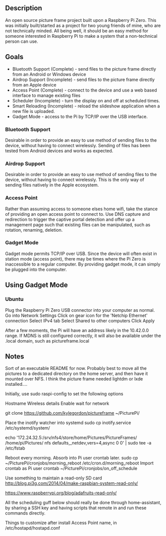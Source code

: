 ## Description

An open source picture frame project built upon a Raspberry Pi Zero. This was initially built/started as a project for two young friends of mine, who are not technically minded. All being well, it should be an easy method for someone interested in Raspberry Pi to make a system that a non-technical person can use.
## Goals

- Bluetooth Support (Complete) - send files to the picture frame directly from an Android or Windows device
- Airdrop Support (Incomplete) - send files to the picture frame directly from an Apple device
- Access Point (Complete) - connect to the device and use a web based interface to manage existing files
- Scheduler (Incomplete) - turn the display on and off at scheduled times.
- Smart Reloading (Incomplete) - reload the slideshow application when a new file is uploaded.
- Gadget Mode - access to the Pi by TCP/IP over the USB interface.

### Bluetooth Support
Desirable in order to provide an easy to use method of sending files to the device, without having to connect wirelessly.
Sending of files has been tested from Android devices and works as expected.
### Airdrop Support
Desirable in order to provide an easy to use method of sending files to the device, without having to connect wirelessly.
This is the only way of sending files natively in the Apple ecosystem.
### Access Point
Rather than assuming access to someone elses home wifi, take the stance of providing an open access point to connect to. Use DNS capture and redirection to trigger the captive portal detection and offer up a management page such that existing files can be manipulated, such as rotation, renaming, deletion.
### Gadget Mode
Gadget mode permits TCP/IP over USB. Since the device will often exist in station mode (access point), there may be times where the Pi Zero is inaccessible to a regular computer. By providing gadget mode, it can simply be plugged into the computer.

## Using Gadget Mode
### Ubuntu
Plug the Raspberry Pi Zero USB connector into your computer as normal.
Go into Network Settings
Click on gear icon for the 'Netchip Ethernet' connection
Select IPv4 tab
Select Shared to other computers
Click Apply

After a few moments, the Pi will have an address likely in the 10.42.0.0 range. 
If MDNS is still configured correctly, it will also be available under the .local domain, such as pictureframe.local

## Notes

Sort of an executable README for now.
Probably best to move all the pictures to a dedicated directory on the home server, and then have it mounted over NFS.
I think the picture frame needed lightdm or lxde installed....

Initially, use sudo raspi-config to set the following options

Hostname
Wireless details
Enable wait for network

git clone https://github.com/kylegordon/pictureframe ~/PicturePi/

Place the inotify watcher into systemd
sudo cp inotify.service /etc/systemd/system/

echo '172.24.32.5:/srv/nfs4/store/home/Pictures/PictureFrames/ /home/pi/Pictures/ nfs defaults,_netdev,vers=4,async 0 0' | sudo tee -a /etc/fstab

Reboot every morning. Absorb into Pi user crontab later.
sudo cp ~/PicturePi/cronjobs/morning_reboot /etc/cron.d/morning_reboot
Import crontab as Pi user
crontab ~/PicturePi/cronjobs/on_off_schedule

Use something to maintain a read-only SD card
http://blog.pi3g.com/2014/04/make-raspbian-system-read-only/

https://www.raspberrypi.org/blog/adafruits-read-only/

All the scheduling guff below should really be done through home-assistant, by sharing a SSH key and having scripts that remote in and run these commands directly.

Things to customize after install
Access Point name, in /etc/hostapd/hostapd.conf


